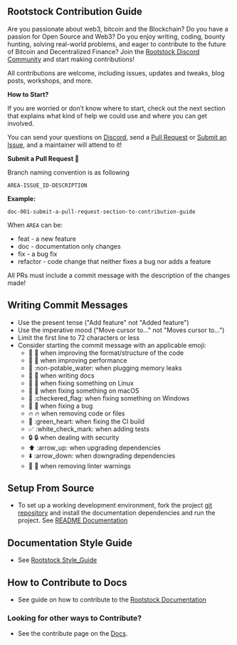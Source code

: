 ## Rootstock Contribution Guide

Are you passionate about web3, bitcoin and the Blockchain? Do you have a passion for Open Source and Web3? Do you enjoy writing, coding, bounty hunting, solving real-world problems, and eager to contribute to the future of Bitcoin and Decentralized Finance? Join the [Rootstock Discord Community](http://discord.gg/rootstock) and start making contributions!

All contributions are welcome, including issues, updates and tweaks, blog posts, workshops, and more.

**How to Start?**

If you are worried or don’t know where to start, check out the next section that explains what kind of help we could use and where you can get involved. 

You can send your questions on [Discord](http://discord.gg/rootstock), send a [Pull Request](https://github.com/rsksmart/rsksmart.github.io/pulls) or [Submit an Issue](https://github.com/rsksmart/rsksmart.github.io/issues), and a maintainer will attend to it\!

**Submit a Pull Request 🚀**

Branch naming convention is as following

`AREA-ISSUE_ID-DESCRIPTION`

**Example:**

`doc-001-submit-a-pull-request-section-to-contribution-guide`

When `AREA` can be:

- feat \- a new feature  
- doc \- documentation only changes  
- fix \- a bug fix  
- refactor \- code change that neither fixes a bug nor adds a feature

All PRs must include a commit message with the description of the changes made\!

## **Writing Commit Messages**

* Use the present tense ("Add feature" not "Added feature")  
* Use the imperative mood ("Move cursor to..." not "Moves cursor to...")  
* Limit the first line to 72 characters or less  
* Consider starting the commit message with an applicable emoji:  
  * 🎨 :art: when improving the format/structure of the code  
  * 🐎 :racehorse: when improving performance  
  * 🚱 :non-potable\_water: when plugging memory leaks  
  * 📝 :memo: when writing docs  
  * 🐧 :penguin: when fixing something on Linux  
  * 🍎 :apple: when fixing something on macOS  
  * 🏁 :checkered\_flag: when fixing something on Windows  
  * 🐛 :bug: when fixing a bug  
  * 🔥 :fire: when removing code or files  
  * 💚 :green\_heart: when fixing the CI build  
  * ✅ :white\_check\_mark: when adding tests  
  * 🔒 :lock: when dealing with security  
  * ⬆️ :arrow\_up: when upgrading dependencies  
  * ⬇️ :arrow\_down: when downgrading dependencies  
  * 👕 :shirt: when removing linter warnings

## **Setup From Source**

- To set up a working development environment, fork the project [git repository](https://github.com/rsksmart/devportal-rootstock) and install the documentation dependencies and run the project. See [README Documentation](README.md)

## **Documentation Style Guide**  
- See [Rootstock Style_Guide](STYLE-GUIDE.md)

## **How to Contribute to Docs**
- See guide on how to contribute to the [Rootstock Documentation](CONTRIBUTING_DOCS.md)

### Looking for other ways to Contribute?
- See the contribute page on the [Docs](https://dev.rootstock.io/resources/contribute/).